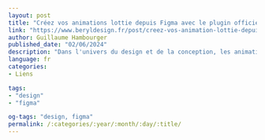 ```yaml
---
layout: post
title: "Créez vos animations lottie depuis Figma avec le plugin officiel LottieFiles"
link: "https://www.beryldesign.fr/post/creez-vos-animation-lottie-depuis-figma-avec-le-plugin-officiel-lottiefiles"
author: Guillaume Hambourger
published_date: "02/06/2024"
description: "Dans l'univers du design et de la conception, les animations jouent un rôle crucial pour donner vie aux interfaces, captiver les utilisateurs et améliorer l'expérience globale. C'est dans cette optique que le plugin « LottieFiles » pour Figma a vu le jour, offrant une solution novatrice pour intégrer facilement des animations Lottie dans les projets de design. Le plugin « LottieFiles » propose une panoplie de fonctionnalités qui simplifient le processus de création et d'intégration d'animations, permettant ainsi aux concepteurs de libérer leur créativité et d'améliorer la qualité de leurs conceptions."
language: fr
categories:
- Liens

tags:
- "design"
- "figma"

og-tags: "design, figma"
permalink: /:categories/:year/:month/:day/:title/
---
```

